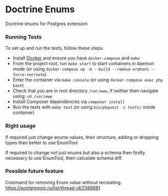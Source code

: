 # Doctrine Enums
Doctrine enums for Postgres extension

### Running Tests

To set up and run the tests, follow these steps:

- Install [Docker](https://www.docker.com/) and ensure you have `docker-compose` and `make`
- From the project root, run `make start` to start containers in daemon mode (or using `docker-compose up -d --build --remove-orphans --force-recreate`)
- Enter the container via `make console` (or using `docker-compose exec php bash`)
- Check that you are in root directory `/var/www`, if neither then navigate using: `cd /var/www`
- Install Composer dependencies via `composer install`
- Run the tests with `make test` (or using `bin/phpunit -c tests/` inside container)

### Right usage

If required just change enums values, their structure, adding or dropping types then better to use EnumTool.

If required to change not just enums but also a schema then firstly necessary to use EnumTool, then calculate schema diff.

### Possible future feature
Command for removing Enum value without recreating.
https://postgrespro.ru/list/thread-id/2388881

